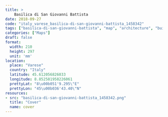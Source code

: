 ```yaml
---
title: > 
    Basilica di San Giovanni Battista
date: 2018-09-27
code: "italy_varese_basilica-di-san-giovanni-battista_1458342"
tags: ["basilica-di-san-giovanni-battista", "map", "architecture", "buildings", "Varese", "Italy"]
categories: ["Maps"]
draft: false
format:
  width: 210
  height: 297
  unit: 'mm'
location:
  place: "Varese"
  country: "Italy"
  latitude: 45.612056826033
  longitude: 8.852581958226061
  prettyLat: "8\u00b051'9.295\"E"
  prettyLon: "45\u00b036'43.40\"N"
resources:
- src: "basilica-di-san-giovanni-battista_1458342.png"
  title: "Cover"
  name: cover
---
```

